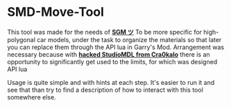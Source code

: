 # SMD-Move-Tool

This tool was made for the needs of **[SGM ツ](https://steamcommunity.com/id/officialsgm/)**
To be more specific for high-polygonal car models, under the task to organize the materials so that later you can replace them through the API lua in Garry's Mod.
Arrangement was necessary because with **[hacked StudioMDL from Cra0kalo](https://dev.cra0kalo.com/?p=21)** there is an opportunity to significantly get used to the limits, for which was designed API lua

Usage is quite simple and with hints at each step. It's easier to run it and see that than try to find a description of how to interact with this tool somewhere else.
